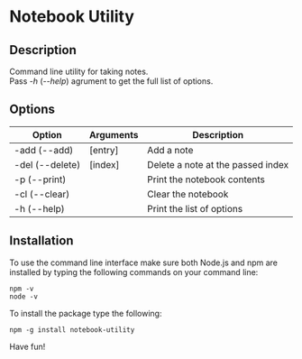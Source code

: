 # Notebook Utility
## Description
Command line utility for taking notes. <br />
Pass *-h* (*--help*) agrument to get the full list of options. <br />

## Options
Option          | Arguments | Description
--------------- | --------- | -------------------
-add (--add)    | [entry]   | Add a note
-del (--delete) | [index]   | Delete a note at the passed index
-p   (--print)  |           | Print the notebook contents
-cl  (--clear)  |           | Clear the notebook
-h  (--help)    |           | Print the list of options

## Installation
To use the command line interface make sure both Node.js and npm are installed by typing the following commands on your command line: <br />

    npm -v
    node -v
    
To install the package type the following: <br />

    npm -g install notebook-utility
    
Have fun! <br />
